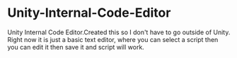 # Unity-Internal-Code-Editor
Unity Internal Code Editor.Created this so I don't have to go outside of Unity.
Right now it is just a basic text editor, where you can select a script then you can edit it then save it and script will work.
